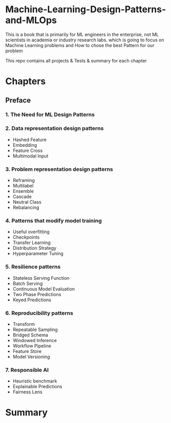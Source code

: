 # Machine-Learning-Design-Patterns-and-MLOps
This is a book that is primarily for ML engineers in the enterprise, not ML scientists in academia or industry research labs. which is going to focus on Machine Learning problems and How to chose the best  Pattern for our problem


This repo contains all projects & Tests & summary for each chapter 


# Chapters

## Preface
### 1. The Need for ML Design Patterns

### 2. Data representation design patterns

 * Hashed Feature
 * Embedding
 * Feature Cross
 * Multimodal Input
 
### 3. Problem representation design patterns

  * Reframing
  * Multilabel
  * Ensemble
  * Cascade
  * Neutral Class
  * Rebalancing
### 4. Patterns that modify model training
  * Useful overfitting
  * Checkpoints
  * Transfer Learning
  * Distribution Strategy
  * Hyperparameter Tuning
  
### 5. Resilience patterns
 * Stateless Serving Function
 * Batch Serving
 * Continuous Model Evaluation
 * Two Phase Predictions
 * Keyed Predictions

### 6. Reproducibility patterns
 * Transform
 * Repeatable Sampling
 * Bridged Schema
 * Windowed Inference
 * Workflow Pipeline
 * Feature Store
 * Model Versioning

### 7. Responsible AI
  * Heuristic benchmark
  * Explainable Predictions
  * Fairness Lens
# Summary
